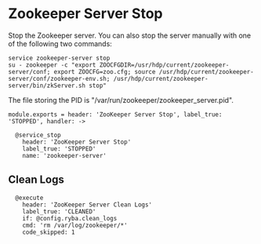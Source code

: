 
# Zookeeper Server Stop

Stop the Zookeeper server. You can also stop the server manually with one of
the following two commands:

```
service zookeeper-server stop
su - zookeeper -c "export ZOOCFGDIR=/usr/hdp/current/zookeeper-server/conf; export ZOOCFG=zoo.cfg; source /usr/hdp/current/zookeeper-server/conf/zookeeper-env.sh; /usr/hdp/current/zookeeper-server/bin/zkServer.sh stop"
```

The file storing the PID is "/var/run/zookeeper/zookeeper_server.pid".

    module.exports = header: 'ZooKeeper Server Stop', label_true: 'STOPPED', handler: ->
      
      @service_stop
        header: 'ZooKeeper Server Stop'
        label_true: 'STOPPED'
        name: 'zookeeper-server'

## Clean Logs

      @execute
        header: 'ZooKeeper Server Clean Logs'
        label_true: 'CLEANED'
        if: @config.ryba.clean_logs
        cmd: 'rm /var/log/zookeeper/*'
        code_skipped: 1
